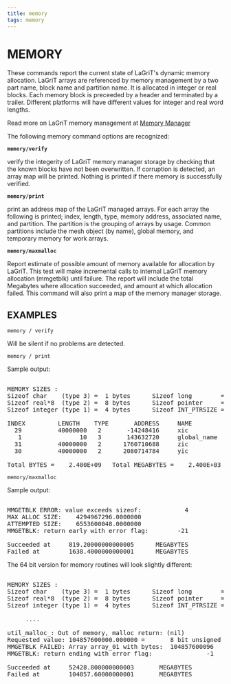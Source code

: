 ```yaml
---
title: memory
tags: memory
---
```



# MEMORY


These commands report the current state of LaGriT's dynamic memory
allocation. LaGriT arrays are referenced by memory management by a two
part name, block name and partition name. It is allocated in integer or
real blocks. Each memory block is preceeded by a header and terminated by a trailer. Different platforms
will have different values for integer and real word lengths. 

Read more on LaGriT memory management at [Memory Manager](../memmang.md)


The following memory command options are recognized:

**`memory/verify`**

verify the integerity of LaGriT memory manager storage by checking
 that the known blocks have not been overwritten. If corruption is
 detected, an array map will be printed. Nothing is printed if there
 memory is successfully verified.

**`memory/print`**

print an address map of the LaGriT managed arrays. For each array the
 following is printed; index, length, type, memory address, associated
 name, and partition. The partition is the grouping of arrays by usage.
 Common partitions include the mesh object (by name), global memory,
 and temporary memory for work arrays.
 

**`memory/maxmalloc`**

Report estimate of possible amount of memory available for allocation
 by LaGriT. This test will make incremental calls to internal LaGriT
 memory allocation (mmgetblk) until failure. The report will include
 the total Megabytes where allocation succeeded, and amount at which
 allocation failed. This command will also print a map of the memory
 manager storage.


## EXAMPLES

```
memory / verify
```
Will be silent if no problems are detected.

```
memory / print
```
Sample output:
<pre class="lg-output">

MEMORY SIZES : 
Sizeof char    (type 3) =  1 bytes      Sizeof long        =   4 bytes
Sizeof real*8  (type 2) =  8 bytes      Sizeof pointer     =   4 bytes
Sizeof integer (type 1) =  4 bytes      Sizeof INT_PTRSIZE =   4 bytes

INDEX         LENGTH    TYPE       ADDRESS     NAME                  PARTITION
  29          40000000   2       -14248416     xic                   cmo1    
   1                10   3       143632720     global_name           global_lg
  31          40000000   2      1760710688     zic                   cmo1    
  30          40000000   2      2080714784     yic                   cmo1   

Total BYTES =    2.400E+09   Total MEGABYTES =    2.400E+03
</pre>

```
memory/maxmalloc
```
Sample output:
<pre class="lg-output">

MMGETBLK ERROR: value exceeds sizeof:            4
MAX ALLOC SIZE:    4294967296.0000000     
ATTEMPTED SIZE:    6553600048.0000000     
MMGETBLK: return early with error flag:        -21
       
Succeeded at     819.20000000000005      MEGABYTES
Failed at        1638.4000000000001      MEGABYTES
</pre>

The 64 bit version for memory routines will look slightly different:

<pre class="lg-output">

MEMORY SIZES : 
Sizeof char    (type 3) =  1 bytes      Sizeof long        =   8 bytes
Sizeof real*8  (type 2) =  8 bytes      Sizeof pointer     =   8 bytes
Sizeof integer (type 1) =  4 bytes      Sizeof INT_PTRSIZE =   8 bytes

     ....

util_malloc_: Out of memory, malloc return: (nil) 
Requested value: 104857600000.000000 =       8 bit unsigned int 
MMGETBLK FAILED: Array array_01 with bytes:  104857600096
MMGETBLK: return ending with error flag:               -1
       
Succeeded at     52428.800000000003       MEGABYTES
Failed at        104857.60000000001       MEGABYTES
</pre>





